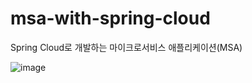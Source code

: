 # msa-with-spring-cloud
Spring Cloud로 개발하는 마이크로서비스 애플리케이션(MSA)

![image](https://user-images.githubusercontent.com/47589936/188591982-6431acbe-3142-4166-bccb-843ca0ea9793.png)
